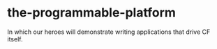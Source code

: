 # the-programmable-platform
In which our heroes will demonstrate writing applications that drive CF itself.
